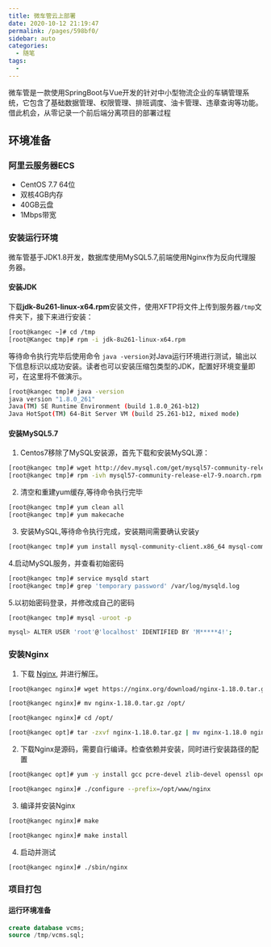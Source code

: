 ```yaml
---
title: 微车管云上部署
date: 2020-10-12 21:19:47
permalink: /pages/598bf0/
sidebar: auto
categories: 
  - 随笔
tags: 
  - 
---
```

微车管是一款使用SpringBoot与Vue开发的针对中小型物流企业的车辆管理系统，它包含了基础数据管理、权限管理、排班调度、油卡管理、违章查询等功能。借此机会，从零记录一个前后端分离项目的部署过程
<!-- more -->

## 环境准备

### 阿里云服务器ECS 
- CentOS 7.7 64位
- 双核4GB内存
- 40GB云盘
- 1Mbps带宽

### 安装运行环境 
微车管基于JDK1.8开发，数据库使用MySQL5.7,前端使用Nginx作为反向代理服务器。

#### 安装JDK

下载**jdk-8u261-linux-x64.rpm**安装文件，使用XFTP将文件上传到服务器`/tmp`文件夹下，接下来进行安装：
```sh
[root@kangec ~]# cd /tmp
[root@Kangec tmp]# rpm -i jdk-8u261-linux-x64.rpm
```
等待命令执行完毕后使用命令 `java -version`对Java运行环境进行测试，输出以下信息标识以成功安装。读者也可以安装压缩包类型的JDK，配置好环境变量即可，在这里将不做演示。

```sh
[root@kangec tmp]# java -version
java version "1.8.0_261"
Java(TM) SE Runtime Environment (build 1.8.0_261-b12)
Java HotSpot(TM) 64-Bit Server VM (build 25.261-b12, mixed mode)
```

#### 安装MySQL5.7

1. Centos7移除了MySQL安装源，首先下载和安装MySQL源：
```sh
[root@kangec tmp]# wget http://dev.mysql.com/get/mysql57-community-release-el7-9.noarch.rpm
[root@kangec tmp]# rpm -ivh mysql57-community-release-el7-9.noarch.rpm
```

2. 清空和重建yum缓存,等待命令执行完毕

```sh
[root@kangec tmp]# yum clean all
[root@kangec tmp]# yum makecache
```
3. 安装MySQL,等待命令执行完成，安装期间需要确认安装y

```sh
[root@kangec tmp]# yum install mysql-community-client.x86_64 mysql-community-common.x86_64 mysql-community-devel.x86_64 mysql-community-libs.x86_64 mysql-community-server.x86_64
```

4.启动MySQL服务，并查看初始密码

```sh
[root@kangec tmp]# service mysqld start
[root@kangec tmp]# grep 'temporary password' /var/log/mysqld.log
```

5.以初始密码登录，并修改成自己的密码

```sh
[root@kangec tmp]# mysql -uroot -p

mysql> ALTER USER 'root'@'localhost' IDENTIFIED BY 'M*****4!';
```

### 安装Nginx

1. 下载 <a href='https://nginx.org/download/nginx-1.18.0.tar.gz'>Nginx</a>, 并进行解压。
```sh
[root@kangec nginx]# wget https://nginx.org/download/nginx-1.18.0.tar.gz

[root@kangec nginx]# mv nginx-1.18.0.tar.gz /opt/

[root@kangec nginx]# cd /opt/

[root@kangec opt]# tar -zxvf nginx-1.18.0.tar.gz | mv nginx-1.18.0 nginx
```

2. 下载Nginx是源码，需要自行编译。检查依赖并安装，同时进行安装路径的配置

```sh
[root@kangec opt]# yum -y install gcc pcre-devel zlib-devel openssl openssl-devel

[root@kangec nginx]# ./configure --prefix=/opt/www/nginx
```
3. 编译并安装Nginx
```sh
[root@kangec nginx]# make 

[root@kangec nginx]# make install
```

4. 启动并测试
```sh
[root@kangec nginx]# ./sbin/nginx
```

### 项目打包




#### 运行环境准备

```sql
create database vcms;
source /tmp/vcms.sql;
```
